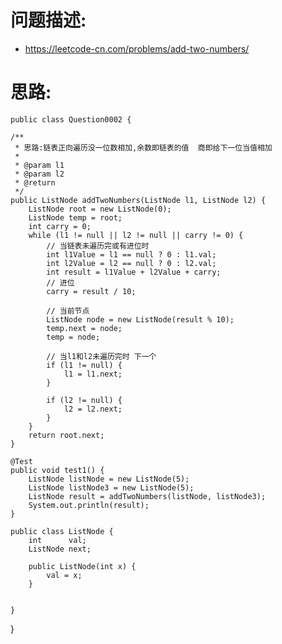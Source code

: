     
# 问题描述:
   - https://leetcode-cn.com/problems/add-two-numbers/
    
# 思路:    
    public class Question0002 {

    /**
     * 思路:链表正向遍历没一位数相加,余数即链表的值  商即给下一位当值相加
     *
     * @param l1
     * @param l2
     * @return
     */
    public ListNode addTwoNumbers(ListNode l1, ListNode l2) {
        ListNode root = new ListNode(0);
        ListNode temp = root;
        int carry = 0;
        while (l1 != null || l2 != null || carry != 0) {
            // 当链表未遍历完或有进位时
            int l1Value = l1 == null ? 0 : l1.val;
            int l2Value = l2 == null ? 0 : l2.val;
            int result = l1Value + l2Value + carry;
            // 进位
            carry = result / 10;

            // 当前节点
            ListNode node = new ListNode(result % 10);
            temp.next = node;
            temp = node;

            // 当l1和l2未遍历完时 下一个
            if (l1 != null) {
                l1 = l1.next;
            }

            if (l2 != null) {
                l2 = l2.next;
            }
        }
        return root.next;
    }

    @Test
    public void test1() {
        ListNode listNode = new ListNode(5);
        ListNode listNode3 = new ListNode(5);
        ListNode result = addTwoNumbers(listNode, listNode3);
        System.out.println(result);
    }

    public class ListNode {
        int      val;
        ListNode next;

        public ListNode(int x) {
            val = x;
        }


    }
}
